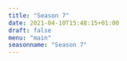 ```yaml
---
title: "Season 7"
date: 2021-04-10T15:48:15+01:00
draft: false
menu: "main"
seasonname: "Season 7"
---
```

